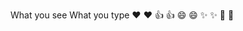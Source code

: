 What you see	What you type
❤️	             :heart:
👍	              :+1:
😄	              :smile:
✨	               :sparkles:
🎉	              :tada:
